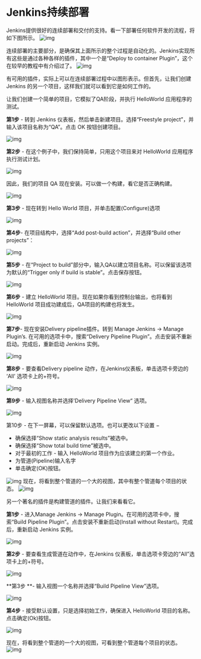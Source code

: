 # Jenkins持续部署

Jenkins提供很好的连续部署和交付的支持。看一下部署任何软件开发的流程，将如下图所示。
![img](http://www.yiibai.com/uploads/tutorial/20151230/1-1512301546405b.jpg)

连续部署的主要部分，是确保其上面所示的整个过程是自动化的。Jenkins实现所有这些是通过各种各样的插件，其中一个是“Deploy to container Plugin”，这个在较早的教程中有介绍过了。
![img](http://www.yiibai.com/uploads/tutorial/20151230/1-151230154F6127.jpg)

有可用的插件，实际上可以在连续部署过程中以图形表示。但首先，让我们创建 Jenkins 的另一个项目，这样我们就可以看到它是如何工作的。

让我们创建一个简单的项目，它模拟了QA阶段，并执行 HelloWorld 应用程序的测试。

**第1步** - 转到 Jenkins 仪表板，然后单击新建项目。选择“Freestyle project”，并输入该项目名称为“QA”。点击 OK 按钮创建项目。

![img](http://www.yiibai.com/uploads/tutorial/20151230/1-151230154J5Q6.jpg)

**第2步** - 在这个例子中，我们保持简单，只用这个项目来对 HelloWorld 应用程序执行测试计划。

![img](http://www.yiibai.com/uploads/tutorial/20151230/1-151230154Q4264.jpg)

因此，我们的项目 QA 现在安装。可以做一个构建，看它是否正确构建。

![img](http://www.yiibai.com/uploads/tutorial/20151230/1-151230154S0927.jpg)

**第3步** - 现在转到 Hello World 项目，并单击配置(Configure)选项

![img](http://www.yiibai.com/uploads/tutorial/20151230/1-151230154UM13.jpg)

**第4步**- 在项目结构中，选择“Add post-build action”，并选择“Build other projects”：

![img](http://www.yiibai.com/uploads/tutorial/20151230/1-15123015491V92.jpg)

**第5步** - 在“Project to build”部分中，输入QA以建立项目名称。可以保留该选项为默认的“Trigger only if build is stable”。点击保存按钮。

![img](http://www.yiibai.com/uploads/tutorial/20151230/1-1512301549462D.jpg)

**第6步** - 建立 HelloWorld 项目。现在如果你看到控制台输出，也将看到 HelloWorld 项目成功建成后，QA项目的构建也将发生。

![img](http://www.yiibai.com/uploads/tutorial/20151230/1-151230155020401.jpg)

**第7步**- 现在安装Delivery pipeline插件。转到 Manage Jenkins → Manage Plugin’s. 在可用的选项卡中，搜索“Delivery Pipeline Plugin”。点击安装不重新启动。完成后，重新启动 Jenkins 实例。

![img](http://www.yiibai.com/uploads/tutorial/20151230/1-151230155046204.jpg)

**第8步** - 要查看Delivery pipeline 动作，在Jenkins仪表板，单击选项卡旁边的 ‘All’ 选项卡上的+符号。

![img](http://www.yiibai.com/uploads/tutorial/20151230/1-151230155105429.jpg)

**第9步** - 输入视图名称并选择'Delivery Pipeline View“ 选项。

![img](http://www.yiibai.com/uploads/tutorial/20151230/1-15123015512B28.jpg)

第10步 - 在下一屏幕，可以保留默认选项。也可以更改以下设置 −

- 确保选择“Show static analysis results”被选中。
- 确保选择“Show total build time”被选中。
- 对于最初的工作 - 输入 HelloWorld 项目作为应该建立的第一个作业。
- 为管道(Pipeline)输入名字
- 单击确定(OK)按钮。

![img](http://www.yiibai.com/uploads/tutorial/20151230/1-151230155202Z1.jpg)
现在，将看到整个管道的一个大的视图，其中有整个管道每个项目的状态。
![img](http://www.yiibai.com/uploads/tutorial/20151230/1-151230155305I2.jpg)

另一个著名的插件是构建管道的插件。让我们来看看它。

**第1步** - 进入Manage Jenkins → Manage Plugin。在可用的选项卡中，搜索“Build Pipeline Plugin”。点击安装不重新启动(Install without Restart)。完成后，重新启动 Jenkins 实例。

![img](http://www.yiibai.com/uploads/tutorial/20151230/1-1512301553302Q.jpg)

**第2步** - 要查看生成管道在动作中，在Jenkins 仪表板，单击选项卡旁边的“All”选项卡上的+符号。

![img](http://www.yiibai.com/uploads/tutorial/20151230/1-1512301553533S.jpg)

**第3步 **- 输入视图一个名称并选择“Build Pipeline View”选项。

![img](http://www.yiibai.com/uploads/tutorial/20151230/1-151230155416109.jpg)

**第4步** - 接受默认设置，只是选择初始工作，确保进入 HelloWorld 项目的名称。点击确定(Ok)按钮。

![img](http://www.yiibai.com/uploads/tutorial/20151230/1-1512301554404H.jpg)

现在，将看到整个管道的一个大的视图，可看到整个管道每个项目的状态。
![img](http://www.yiibai.com/uploads/tutorial/20151230/1-151230155503S7.jpg)